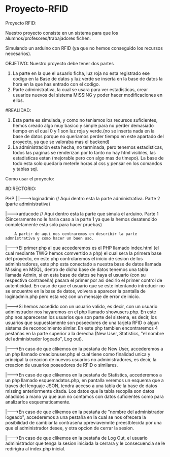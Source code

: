 # Proyecto-RFID
Proyecto RFID:

Nuestro proyecto consiste en un sistema para que los alumnos/profesores/trabajadores fichen.

Simulando un arduino con RFID (ya que no hemos conseguido los recursos necesarios).

OBJETIVO: Nuestro proyecto debe tener dos partes 

1. La parte en la que el usuario ficha, luz roja no esta registrado ese codigo en la Base de datos y luz verde se inserta en la base de datos la hora en la que has entrado con el codigo.
2. Parte administrativa, la cual se usara para ver estadisticas, crear usuarios nuevos del sistema MISSING y poder hacer modificaciones en ellos.

#REALIDAD: 

1. Esta parte es simulada, y como no teniamos los recursos suficientes, hemos creado algo muy basico y simple para no perder demasiado tiempo en el cual 0 y 1 son luz roja y verde.(no se inserta nada en la base de datos porque no queriamos perder tiempo en este apartado del proyecto, ya que se valoraba mas el backend)
2. La administración esta hecha, no terminada, pero tenemos estadisticas, todos las paginas se renderizan por lo tanto no hay html visibles, las estadisticas estan (mejorable pero con algo mas de timepo). La base de todo esta solo quedaria meterle horas al css y pensar en los comandos y tablas sql.


Como usar el proyecto:

#DIRECTORIO:

PHP
|
|--->loginadmin // Aqui dentro esta la parte administrativa. Parte 2 (parte administrativa)


|--->arducode // Aqui dentro esta la parte que simula el arduino. Parte 1 (Sinceramente no le haria caso a la parte 1 ya que la hemos desatendido completamente esta solo para hacer pruebas)


        A partir de aqui nos centraremos en describir la parte admnistrativa y como hacer un buen uso.
        
        
        
|--->El primer php al que accederemos es el PHP llamado index.html (el cual mediante TWIG hemos comvertido a php) el cual sera la primera base del proyecto, en este php controlaremos el inicio de sesion de los adminisradores, este php esta conectado a nuestra base de datos llamada Missing en MSQL, dentro de dicha base de datos tenemos una tabla llamada Admin, si en esta base de datos se haya el usuario (con su respectiva contraseña) pasara el primer por asi decirlo el primer control de autenticidad. En caso de que el usuario que se este intentando introducir no se encuentre en la base de datos, volvera a aparecer la pantalla de loginadmin.php pero esta vez con un mensaje de error de inicio. 



|--->Si hemos accedido con un usuario valido, es decir, con un usuario adminstrador nos hayaremos en el php llamado showusers.php. En este php nos apareceran los usuarios que son parte del sistema, es decir, los usuarios que supuestamente son poseedores de una tarjeta RFID o algun sistema de reconocimiento simlar. En este php tambien encontraremos 4 pestañas en la parte superior a la derecha (New User, Statistics, "el nombre del administrador logeado", Log out).



|--->En caso de que clikemos en la pestaña de New User, accederemos a un php llamado creacionuser.php el cual tiene como finalidad unica y principal la creacion de nuevos usuarios no administradores, es decir, la creacion de usuarios poseedores de RFID o similares.


|--->En caso de que clikemos en la pestaña de Statistics, accederemos a un php llamado esquemadatos.php, en pantalla veremos un esquema que a traves del lenguaje JSON, tendra acceso a una tabla de la base de datos missing anteriormente citada. Los datos que la tabla recopila son datos añadidos a mano ya que aun no contamos con datos suficientes como para analizarlos esquematicamente.


|--->En caso de que clikemos en la pestaña de "nombre del administrador logeado", accederemos a una pestaña en la cual se nos ofrecera la posibilidad de cambiar la contraseña ppreviavemnte preestblecida por una que el administrador desee, y otra opcion de cerrar la sesion.



|--->En caso de que clikemos en la pestaña de Log Out, el usuario administrador que tenga la sesion iniciada la cerrara y le consecuencia se le redirigira al index.php inicial.

